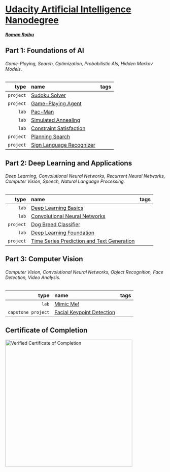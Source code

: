 # [Udacity Artificial Intelligence Nanodegree](https://www.udacity.com/course/artificial-intelligence-nanodegree--nd889)

##### [Roman Roibu](https://github.com/romanroibu)

## Part 1: Foundations of AI

###### Game-Playing, Search, Optimization, Probabilistic AIs, Hidden Markov Models.

type | name | tags 
--:|:--|---
`project` | [Sudoku Solver](https://github.com/romanroibu/udacity-aind-sudoku) |
`project` | [Game-Playing Agent](https://github.com/romanroibu/udacity-aind-isolation) |
`lab` | [Pac-Man](https://github.com/romanroibu/udacity-aind-pac-man) |
`lab` | [Simulated Annealing](https://github.com/romanroibu/udacity-aind-simulated-annealing) |
`lab` | [Constraint Satisfaction](https://github.com/romanroibu/udacity-aind-constraint-satisfaction) |
`project` | [Planning Search](https://github.com/romanroibu/udacity-aind-planning-search) |
`project` | [Sign Language Recognizer](https://github.com/romanroibu/udacity-aind-sign-language-recognition) |


## Part 2: Deep Learning and Applications

###### Deep Learning, Convolutional Neural Networks, Recurrent Neural Networks, Computer Vision, Speech, Natural Language Processing.

type | name | tags 
--:|:--|---
`lab` | [Deep Learning Basics](https://github.com/romanroibu/udacity-aind-deep-learning-basics) |
`lab` | [Convolutional Neural Networks](https://github.com/romanroibu/udacity-aind-convolutional-neural-networks) |
`project` | [Dog Breed Classifier](https://github.com/romanroibu/udacity-aind-dog-breed-recognition) |
`lab` | [Deep Learning Foundation](https://github.com/romanroibu/udacity-aind-deep-learning-foundation) |
`project` | [Time Series Prediction and Text Generation](https://github.com/romanroibu/udacity-aind-recurrent-neural-networks) |

## Part 3: Computer Vision

###### Computer Vision, Convolutional Neural Networks, Object Recognition, Face Detection, Video Analysis.

type | name | tags 
--:|:--|---
`lab` | [Mimic Me!](https://github.com/romanroibu/udacity-aind-cv-mimic-me) |
`capstone project` | [Facial Keypoint Detection](https://github.com/romanroibu/udacity-aind-cv-facial-keypoint-detection) |

## Certificate of Completion

<a href="https://github.com/romanroibu/udacity-aind/blob/master/certificate.pdf">
  <img src="https://github.com/romanroibu/udacity-aind/raw/master/assets/certificate_thumbnail.png" alt="Verified Certificate of Completion" height="400"/>
</a>
